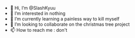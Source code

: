 - 👋 Hi, I’m @SlashKyuu
- 👀 I’m interested in nothing
- 🌱 I’m currently learning a painless way to kill myself
- 💞️ I’m looking to collaborate on the christmas tree project
- 📫 How to reach me : don't

<!---
SlashKyuu/SlashKyuu is a ✨ special ✨ repository because its `README.md` (this file) appears on your GitHub profile.
You can click the Preview link to take a look at your changes.
--->

